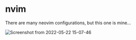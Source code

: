 # nvim
There are many neovim configurations, but this one is mine...

![Screenshot from 2022-05-22 15-07-46](https://user-images.githubusercontent.com/25168308/169687910-9c743789-7b50-49f1-9dac-6037e3a0e259.png)
